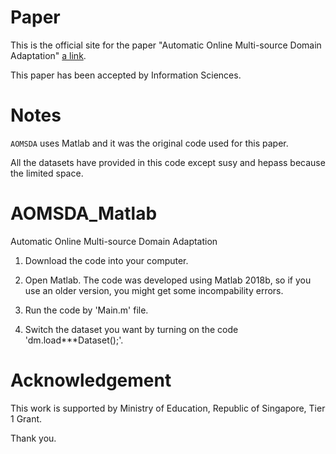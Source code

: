 # Paper

This is the official site for the paper "Automatic Online Multi-source Domain Adaptation" [a link](https://arxiv.org/abs/2109.01996).

This paper has been accepted by Information Sciences.


# Notes

`AOMSDA` uses Matlab and it was the original code used for this paper. 

All the datasets have provided in this code except susy and hepass because the limited space.


# AOMSDA_Matlab

Automatic Online Multi-source Domain Adaptation

1. Download the code into your computer.

2. Open Matlab. The code was developed using Matlab 2018b, so if you use an older version, you might get some incompability errors.

3. Run the code by 'Main.m' file.

4. Switch the dataset you want by turning on the code 'dm.load***Dataset();'.


# Acknowledgement

This work is supported by Ministry of Education, Republic of Singapore, Tier 1 Grant.


Thank you.





